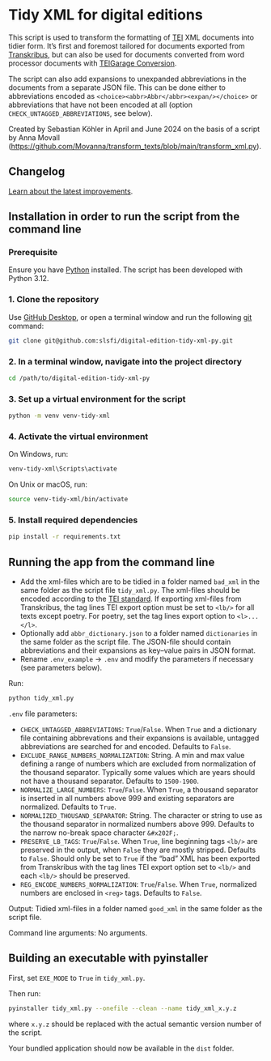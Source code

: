 # Tidy XML for digital editions

This script is used to transform the formatting of [TEI](https://tei-c.org/) XML documents into tidier form. It’s first and foremost tailored for documents exported from [Transkribus](https://www.transkribus.org/), but can also be used for documents converted from word processor documents with [TEIGarage Conversion](https://teigarage.tei-c.org/).

The script can also add expansions to unexpanded abbreviations in the documents from a separate JSON file. This can be done either to abbreviations encoded as `<choice><abbr>Abbr</abbr><expan/></choice>` or abbreviations that have not been encoded at all (option `CHECK_UNTAGGED_ABBREVIATIONS`, see below).

Created by Sebastian Köhler in April and June 2024 on the basis of a script by Anna Movall (<https://github.com/Movanna/transform_texts/blob/main/transform_xml.py>).

## Changelog

[Learn about the latest improvements][changelog].


## Installation in order to run the script from the command line

### Prerequisite

Ensure you have [Python](https://www.python.org/) installed. The script has been developed with Python 3.12.

### 1. Clone the repository

Use [GitHub Desktop](https://desktop.github.com/), or open a terminal window and run the following [git](https://www.git-scm.com/) command:

```bash
git clone git@github.com:slsfi/digital-edition-tidy-xml-py.git
```

### 2. In a terminal window, navigate into the project directory

```bash
cd /path/to/digital-edition-tidy-xml-py
```

### 3. Set up a virtual environment for the script

```bash
python -m venv venv-tidy-xml
```

### 4. Activate the virtual environment

On Windows, run:
```bash
venv-tidy-xml\Scripts\activate
```

On Unix or macOS, run:
```bash
source venv-tidy-xml/bin/activate
```

### 5. Install required dependencies
```bash
pip install -r requirements.txt
```


## Running the app from the command line

- Add the xml-files which are to be tidied in a folder named `bad_xml` in the same folder as the script file `tidy_xml.py`. The xml-files should be encoded according to the [TEI standard](https://tei-c.org/). If exporting xml-files from Transkribus, the tag lines TEI export option must be set to `<lb/>` for all texts except poetry. For poetry, set the tag lines export option to `<l>...</l>`.
- Optionally add `abbr_dictionary.json` to a folder named `dictionaries` in the same folder as the script file. The JSON-file should contain abbreviations and their expansions as key–value pairs in JSON format.
- Rename `.env_example` -> `.env` and modify the parameters if necessary (see parameters below).

Run:
```bash
python tidy_xml.py
```

`.env` file parameters:

- `CHECK_UNTAGGED_ABBREVIATIONS`: `True`/`False`. When `True` and a dictionary file containing abbrevations and their expansions is available, untagged abbreviations are searched for and encoded. Defaults to `False`.
- `EXCLUDE_RANGE_NUMBERS_NORMALIZATION`: String. A min and max value defining a range of numbers which are excluded from normalization of the thousand separator. Typically some values which are years should not have a thousand separator. Defaults to `1500-1900`.
- `NORMALIZE_LARGE_NUMBERS`: `True`/`False`. When `True`, a thousand separator is inserted in all numbers above 999 and existing separators are normalized. Defaults to `True`.
- `NORMALIZED_THOUSAND_SEPARATOR`: String. The character or string to use as the thousand separator in normalized numbers above 999. Defaults to the narrow no-break space character `&#x202F;`.
- `PRESERVE_LB_TAGS`: `True`/`False`. When `True`, line beginning tags `<lb/>` are preserved in the output, when `False` they are mostly stripped. Defaults to `False`. Should only be set to `True` if the “bad” XML has been exported from Transkribus with the tag lines TEI export option set to `<lb/>` and each `<lb/>` should be preserved.
- `REG_ENCODE_NUMBERS_NORMALIZATION`: `True`/`False`. When `True`, normalized numbers are enclosed in `<reg>` tags. Defaults to `False`.

Output: Tidied xml-files in a folder named `good_xml` in the same folder as the script file.

Command line arguments: No arguments.


## Building an executable with pyinstaller

First, set `EXE_MODE` to `True` in `tidy_xml.py`.

Then run:

```bash
pyinstaller tidy_xml.py --onefile --clean --name tidy_xml_x.y.z
```

where `x.y.z` should be replaced with the actual semantic version number of the script.

Your bundled application should now be available in the `dist` folder.



[changelog]: CHANGELOG.md
